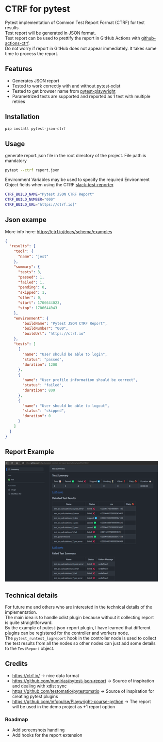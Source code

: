 # CTRF for pytest

Pytest implementation of Common Test Report Format (CTRF) for test results.  
Test report will be generated in JSON format.  
Test report can be used to prettify the report in GitHub Actions with [github-actions-ctrf](https://github.com/ctrf-io/github-actions-ctrf).  
Do not worry if report in GitHub does not appear immediately. It takes some time to process the report. 

## Features
- Generates JSON report
- Tested to work correctly with and without [pytest-xdist](https://pypi.org/project/pytest-xdist/)
- Tested to get browser name from [pytest-playwright](https://pypi.org/project/pytest-playwright/)
- Parametrized tests are supported and reported as 1 test with multiple retries

## Installation

```bash
pip install pytest-json-ctrf
```

## Usage

generate report.json file in the root directory of the project. File path is mandatory

```bash
pytest --ctrf report.json
```

Environment Variables may be used to specify the required Environment Object
fields when using the CTRF [slack-test-reporter][ctrf-slack-test-reporter-url].

```bash
CTRF_BUILD_NAME="Pytest JSON CTRF Report"
CTRF_BUILD_NUMBER="000"
CTRF_BUILD_URL="https://ctrf.io]"
```

## Json exampe

More info here: https://ctrf.io/docs/schema/examples

```json
{
  "results": {
    "tool": {
      "name": "jest"
    },
    "summary": {
      "tests": 3,
      "passed": 1,
      "failed": 1,
      "pending": 0,
      "skipped": 1,
      "other": 0,
      "start": 1706644023,
      "stop": 1706644043
    },
    "environment": {
        "buildName": "Pytest JSON CTRF Report",
        "buildNumber": "000",
        "buildUrl": "https://ctrf.io"
    },
    "tests": [
      {
        "name": "User should be able to login",
        "status": "passed",
        "duration": 1200
      },
      {
        "name": "User profile information should be correct",
        "status": "failed",
        "duration": 800
      },
      {
        "name": "User should be able to logout",
        "status": "skipped",
        "duration": 0
      }
    ]
  }
}
```

## Report Example
![Example Image](./assets/report_example.png)

## Technical details
For future me and others who are interested in the technical details of the implementation.  
The main idea is to handle xdist plugin because without it collecting report is quite straightforward.  
By the example of putest-json-report plugin, I have learned that different plugins can be registered for the controller and workers node.  
The `pytest_runtest_logreport` hook in the controller node is used to collect the test results from all the nodes so other nodes can just add some details to the `TestReport` object.

## Credits

- https://ctrf.io/ -> nice data format
- https://github.com/numirias/pytest-json-report -> Source of inspiration and dealing with xdist sync
- https://github.com/testomatio/pytestomatio -> Source of inspiration for creating pytest plugins
- https://github.com/infopulse/Playwright-course-python -> The report will be used in the demo project as +1 report option

### Roadmap
- Add screenshots handling
- Add hooks for the report extension

[ctrf-slack-test-reporter-url]: https://github.com/ctrf-io/slack-test-reporter
